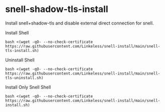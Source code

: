 # snell-shadow-tls-install
Install snell+shadow-tls and disable external direct connection for snell.

Install Shell
```shell
bash <(wget -qO- --no-check-certificate https://raw.githubusercontent.com/Linkeless/snell-install/main/snell-tls-install.sh)
```

Uninstall Shell
```shell
bash <(wget -qO- --no-check-certificate https://raw.githubusercontent.com/Linkeless/snell-install/main/snell-tls-uninstall.sh)
```


Install Only Snell Shell
```shell
bash <(wget -qO- --no-check-certificate https://raw.githubusercontent.com/Linkeless/snell-install/main/snell-install.sh)
```
